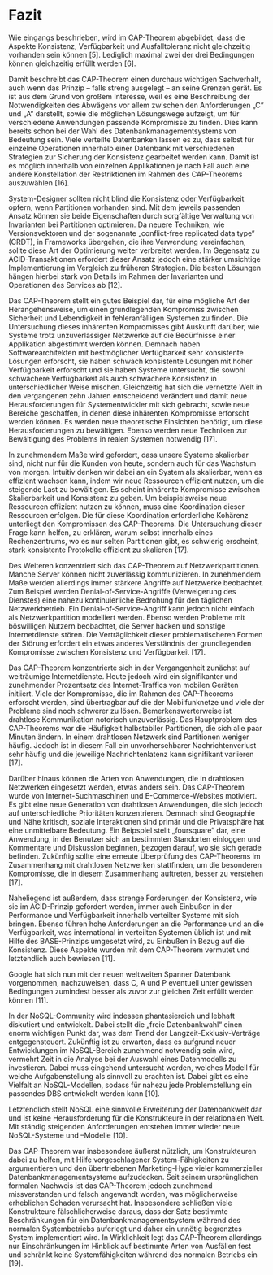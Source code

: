 # Fazit
Wie eingangs beschrieben, wird im CAP-Theorem abgebildet, dass die Aspekte Konsistenz, Verfügbarkeit und Ausfalltoleranz nicht gleichzeitig vorhanden sein können [5]. Lediglich maximal zwei der drei Bedingungen können gleichzeitig erfüllt werden [6].

Damit beschreibt das CAP-Theorem einen durchaus wichtigen Sachverhalt, auch wenn das Prinzip – falls streng ausgelegt – an seine Grenzen gerät. Es ist aus dem Grund von großem Interesse, weil es eine Beschreibung der Notwendigkeiten des Abwägens vor allem zwischen den Anforderungen „C“ und „A“ darstellt, sowie die möglichen Lösungswege aufzeigt, um für verschiedene Anwendungen passende Kompromisse zu finden. Dies kann bereits schon bei der Wahl des Datenbankmanagementsystems von Bedeutung sein. Viele verteilte Datenbanken lassen es zu, dass selbst für einzelne Operationen innerhalb einer Datenbank mit verschiedenen Strategien zur Sicherung der Konsistenz gearbeitet werden kann. Damit ist es möglich innerhalb von einzelnen Applikationen je nach Fall auch eine andere Konstellation der Restriktionen im Rahmen des CAP-Theorems auszuwählen [16].

System-Designer sollten nicht blind die Konsistenz oder Verfügbarkeit opfern, wenn Partitionen vorhanden sind. Mit dem jeweils passenden Ansatz können sie beide Eigenschaften durch sorgfältige Verwaltung von Invarianten bei Partitionen optimieren. Da neuere Techniken, wie Versionsvektoren und der sogenannte „conflict-free replicated data type“ (CRDT), in Frameworks übergehen, die ihre Verwendung vereinfachen, sollte diese Art der Optimierung weiter verbreitet werden. Im Gegensatz zu ACID-Transaktionen erfordert dieser Ansatz jedoch eine stärker umsichtige Implementierung im Vergleich zu früheren Strategien. Die besten Lösungen hängen hierbei stark von Details im Rahmen der Invarianten und Operationen des Services ab [12].

Das CAP-Theorem stellt ein gutes Beispiel dar, für eine mögliche Art der Herangehensweise, um einen grundlegenden Kompromiss zwischen Sicherheit und Lebendigkeit in fehleranfälligen Systemen zu finden. Die Untersuchung dieses inhärenten Kompromisses gibt Auskunft darüber, wie Systeme trotz unzuverlässiger Netzwerke auf die Bedürfnisse einer Applikation abgestimmt werden können. Demnach haben Softwarearchitekten mit bestmöglicher Verfügbarkeit sehr konsistente Lösungen erforscht, sie haben schwach konsistente Lösungen mit hoher Verfügbarkeit erforscht und sie haben Systeme untersucht, die sowohl schwächere Verfügbarkeit als auch schwächere Konsistenz in unterschiedlicher Weise mischen. Gleichzeitig hat sich die vernetzte Welt in den vergangenen zehn Jahren entscheidend verändert und damit neue Herausforderungen für Systementwickler mit sich gebracht, sowie neue Bereiche geschaffen, in denen diese inhärenten Kompromisse erforscht werden können. Es werden neue theoretische Einsichten benötigt, um diese Herausforderungen zu bewältigen. Ebenso werden neue Techniken zur Bewältigung des Problems in realen Systemen notwendig [17].

In zunehmendem Maße wird gefordert, dass unsere Systeme skalierbar sind, nicht nur für die Kunden von heute, sondern auch für das Wachstum von morgen. Intuitiv denken wir dabei an ein System als skalierbar, wenn es effizient wachsen kann, indem wir neue Ressourcen effizient nutzen, um die steigende Last zu bewältigen. Es scheint inhärente Kompromisse zwischen Skalierbarkeit und Konsistenz zu geben. Um beispielsweise neue Ressourcen effizient nutzen zu können, muss eine Koordination dieser Ressourcen erfolgen. Die für diese Koordination erforderliche Kohärenz unterliegt den Kompromissen des CAP-Theorems. Die Untersuchung dieser Frage kann helfen, zu erklären, warum selbst innerhalb eines Rechenzentrums, wo es nur selten Partitionen gibt, es schwierig erscheint, stark konsistente Protokolle effizient zu skalieren [17].

Des Weiteren konzentriert sich das CAP-Theorem auf Netzwerkpartitionen. Manche Server können nicht zuverlässig kommunizieren. In zunehmendem Maße werden allerdings immer stärkere Angriffe auf Netzwerke beobachtet. Zum Beispiel werden Denial-of-Service-Angriffe (Verweigerung des Dienstes) eine nahezu kontinuierliche Bedrohung für den täglichen Netzwerkbetrieb. Ein Denial-of-Service-Angriff kann jedoch nicht einfach als Netzwerkpartition modelliert werden. Ebenso werden Probleme mit böswilligen Nutzern beobachtet, die Server hacken und sonstige Internetdienste stören. Die Verträglichkeit dieser problematischeren Formen der Störung erfordert ein etwas anderes Verständnis der grundlegenden Kompromisse zwischen Konsistenz und Verfügbarkeit [17].

Das CAP-Theorem konzentrierte sich in der Vergangenheit zunächst auf weiträumige Internetdienste. Heute jedoch wird ein signifikanter und zunehmender Prozentsatz des Internet-Traffics von mobilen Geräten initiiert. Viele der Kompromisse, die im Rahmen des CAP-Theorems erforscht werden, sind übertragbar auf die der Mobilfunknetze und viele der Probleme sind noch schwerer zu lösen. Bemerkenswerterweise ist drahtlose Kommunikation notorisch unzuverlässig. Das Hauptproblem des CAP-Theorems war die Häufigkeit halbstabiler Partitionen, die sich alle paar Minuten ändern. In einem drahtlosen Netzwerk sind Partitionen weniger häufig. Jedoch ist in diesem Fall ein unvorhersehbarer Nachrichtenverlust sehr häufig und die jeweilige Nachrichtenlatenz kann signifikant variieren [17].

Darüber hinaus können die Arten von Anwendungen, die in drahtlosen Netzwerken eingesetzt werden, etwas anders sein. Das CAP-Theorem wurde von Internet-Suchmaschinen und E-Commerce-Websites motiviert. Es gibt eine neue Generation von drahtlosen Anwendungen, die sich jedoch auf unterschiedliche Prioritäten konzentrieren. Demnach sind Geographie und Nähe kritisch, soziale Interaktionen sind primär und die Privatsphäre hat eine unmittelbare Bedeutung. Ein Beipspiel stellt „foursquare“ dar, eine Anwendung, in der Benutzer sich an bestimmten Standorten einloggen und Kommentare und Diskussion beginnen, bezogen darauf, wo sie sich gerade befinden. Zukünftig sollte eine erneute Überprüfung des CAP-Theorems im Zusammenhang mit drahtlosen Netzwerken stattfinden, um die besonderen Kompromisse, die in diesem Zusammenhang auftreten, besser zu verstehen [17].

Naheliegend ist außerdem, dass strenge Forderungen der Konsistenz, wie sie im ACID-Prinzip gefordert werden, immer auch Einbußen in der Performance und Verfügbarkeit innerhalb verteilter Systeme mit sich bringen. Ebenso führen hohe Anforderungen an die Performance und an die Verfügbarkeit, was international in verteilten Systemen üblich ist und mit Hilfe des BASE-Prinzips umgesetzt wird, zu Einbußen in Bezug auf die Konsistenz. Diese Aspekte wurden mit dem CAP-Theorem vermutet und letztendlich auch bewiesen [11].

Google hat sich nun mit der neuen weltweiten Spanner Datenbank vorgenommen, nachzuweisen, dass C, A und P eventuell unter gewissen Bedingungen zumindest besser als zuvor zur gleichen Zeit erfüllt werden können [11].

In der NoSQL-Community wird indessen phantasiereich und lebhaft diskutiert und entwickelt. Dabei stellt die „freie Datenbankwahl“ einen enorm wichtigen Punkt dar, was dem Trend der Langzeit-Exklusiv-Verträge entgegensteuert. Zukünftig ist zu erwarten, dass es aufgrund neuer Entwicklungen im NoSQL-Bereich zunehmend notwendig sein wird, vermehrt Zeit in die Analyse bei der Auswahl eines Datenmodells zu investieren. Dabei muss eingehend untersucht werden, welches Modell für welche Aufgabenstellung als sinnvoll zu erachten ist. Dabei gibt es eine Vielfalt an NoSQL-Modellen, sodass für nahezu jede Problemstellung ein passendes DBS entwickelt werden kann [10].

Letztendlich stellt NoSQL eine sinnvolle Erweiterung der Datenbankwelt dar und ist keine Herausforderung für die Konstrukteure in der relationalen Welt. Mit ständig steigenden Anforderungen entstehen immer wieder neue NoSQL-Systeme und –Modelle [10].

Das CAP-Theorem war insbesondere äußerst nützlich, um Konstrukteuren dabei zu helfen, mit Hilfe vorgeschlagener System-Fähigkeiten zu argumentieren und den übertriebenen Marketing-Hype vieler kommerzieller Datenbankmanagementsysteme aufzudecken. Seit seinem ursprünglichen formalen Nachweis ist das CAP-Theorem jedoch zunehmend missverstanden und falsch angewandt worden, was möglicherweise erheblichen Schaden verursacht hat. Insbesondere schließen viele Konstrukteure fälschlicherweise daraus, dass der Satz bestimmte Beschränkungen für ein Datenbankmanagementsystem während des normalen Systembetriebs auferlegt und daher ein unnötig begrenztes System implementiert wird. In Wirklichkeit legt das CAP-Theorem allerdings nur Einschränkungen im Hinblick auf bestimmte Arten von Ausfällen fest und schränkt keine Systemfähigkeiten während des normalen Betriebs ein [19].
